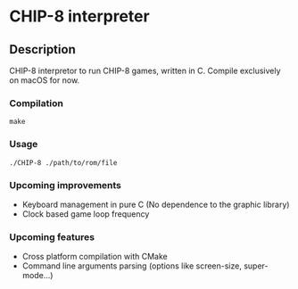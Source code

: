 # CHIP-8 interpreter
## Description
CHIP-8 interpretor to run CHIP-8 games, written in C.
Compile exclusively on macOS for now.
### Compilation
```shell script
make
```
### Usage
```shell script
./CHIP-8 ./path/to/rom/file
```
### Upcoming improvements
- Keyboard management in pure C (No dependence to the graphic library)
- Clock based game loop frequency

### Upcoming features
- Cross platform compilation with CMake
- Command line arguments parsing (options like screen-size, super-mode...)

